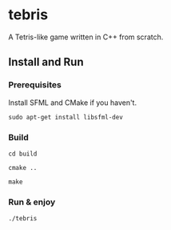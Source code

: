 # tebris
A Tetris-like game written in C++ from scratch.

## Install and Run

### Prerequisites

Install SFML and CMake if you haven't.


```
sudo apt-get install libsfml-dev
```

### Build

```
cd build

cmake ..

make
```

### Run & enjoy

```
./tebris
```
